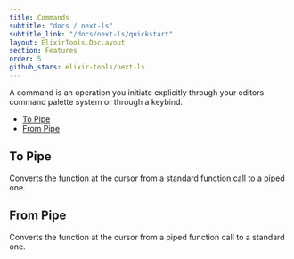 ```yaml
---
title: Commands
subtitle: "docs / next-ls"
subtitle_link: "/docs/next-ls/quickstart"
layout: ElixirTools.DocLayout
section: Features
order: 5
github_stars: elixir-tools/next-ls
---
```


A command is an operation you initiate explicitly through your editors command palette system or through a keybind.

- [To Pipe](#to-pipe)
- [From Pipe](#from-pipe)

## To Pipe

Converts the function at the cursor from a standard function call to a piped one.

## From Pipe

Converts the function at the cursor from a piped function call to a standard one.
